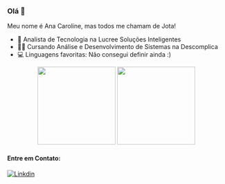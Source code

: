 ### Olá  👋

Meu nome é Ana Caroline, mas todos me chamam de Jota!

- 💼 Analista de Tecnologia na Lucree Soluções Inteligentes
- 🧑‍🎓 Cursando Análise e Desenvolvimento de Sistemas na Descomplica 
- 💻 Linguagens favoritas: Não consegui definir ainda :)

<div align="center">
  <img height="180em" src="https://github-readme-stats.vercel.app/api?username=anajota&show_icons=true&theme=tokyonight"/>
  <img height="180em" src="https://github-readme-stats.vercel.app/api/top-langs/?username=anajota&layout=compact&theme=tokyonight"/>
</div>


#### Entre em Contato:

[![Linkdin](https://img.shields.io/badge/LinkedIn-0077B5?style=for-the-badge&logo=linkedin&logoColor=white)](https://www.linkedin.com/in/ana-caroline-jota-889b821a5/)

